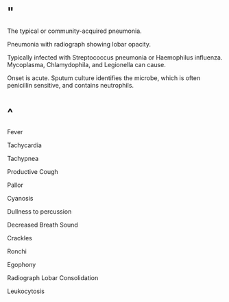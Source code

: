 # "

The typical or community-acquired pneumonia.

Pneumonia with radiograph showing lobar opacity.

Typically infected with Streptococcus pneumonia or Haemophilus influenza.
Mycoplasma, Chlamydophila, and Legionella can cause.

Onset is acute.
Sputum culture identifies the microbe, which is often penicillin sensitive, and contains neutrophils.

# ^

Fever

Tachycardia

Tachypnea

Productive Cough

Pallor

Cyanosis

Dullness to percussion

Decreased Breath Sound

Crackles

Ronchi

Egophony

Radiograph Lobar Consolidation

Leukocytosis
